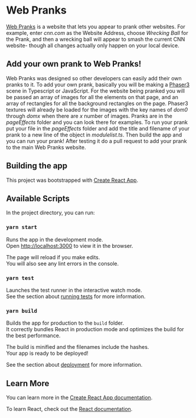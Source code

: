 # Web Pranks
[Web Pranks](https://www.iprank.us/) is a website that lets you appear to prank other websites. For example, enter *cnn.com* as the Website Address, choose *Wrecking Ball* for the Prank, and then a wrecking ball will appear to smash the current CNN website- though all changes actually only happen on your local device.

## Add your own prank to Web Pranks!

Web Pranks was designed so other developers can easily add their own pranks to it. To add your own prank, basically you will be making a [Phaser3](https://phaser.io/phaser3) scene in Typescript or JavaScript.
For the website being pranked you will be passed an array of images for all the elements on that page, and an array of rectangles for all the background rectangles on the page.  Phaser3 textures will already be loaded for the images with the key names of *dom0* through *domx* when there are *x* number of images. 
Pranks are in the *pageEffects* folder and you can look there for examples. To run your prank put your file in the *pageEffects* folder and add the title and filename of your prank to a new line of the object in *modulelist.ts*. Then build the app and you can run your prank!  After testing it do a pull request to add your prank to the main Web Pranks website.

## Building the app
This project was bootstrapped with [Create React App](https://github.com/facebook/create-react-app).

## Available Scripts

In the project directory, you can run:

### `yarn start`

Runs the app in the development mode.\
Open [http://localhost:3000](http://localhost:3000) to view it in the browser.

The page will reload if you make edits.\
You will also see any lint errors in the console.

### `yarn test`

Launches the test runner in the interactive watch mode.\
See the section about [running tests](https://facebook.github.io/create-react-app/docs/running-tests) for more information.

### `yarn build`

Builds the app for production to the `build` folder.\
It correctly bundles React in production mode and optimizes the build for the best performance.

The build is minified and the filenames include the hashes.\
Your app is ready to be deployed!

See the section about [deployment](https://facebook.github.io/create-react-app/docs/deployment) for more information.

## Learn More

You can learn more in the [Create React App documentation](https://facebook.github.io/create-react-app/docs/getting-started).

To learn React, check out the [React documentation](https://reactjs.org/).
